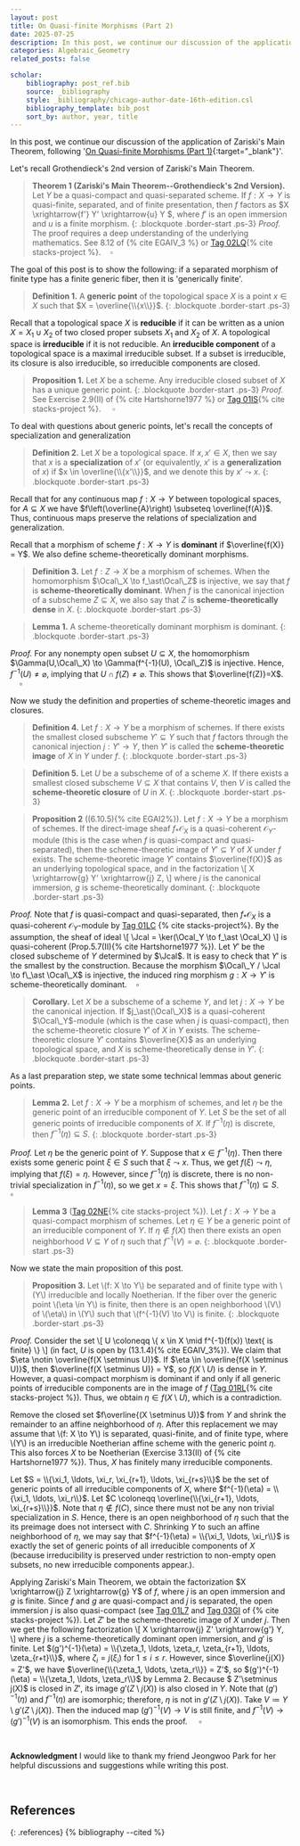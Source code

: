 ```yaml
---
layout: post
title: On Quasi-finite Morphisms (Part 2)
date: 2025-07-25
description: In this post, we continue our discussion of the application of Zariski's Main Theorem, following 'On Quasi-finite Morphisms (Part 2)'.
categories: Algebraic_Geometry
related_posts: false

scholar:
    bibliography: post_ref.bib
    source: _bibliography
    style: _bibliography/chicago-author-date-16th-edition.csl
    bibliography_template: bib_post
    sort_by: author, year, title
---
```


In this post, we continue our discussion of the application of Zariski's Main Theorem, following '[On Quasi-finite Morphisms (Part 1)](/blog/2025/AG-post-1/){:target="_blank"}'.

Let's recall Grothendieck's 2nd version of Zariski's Main Theorem.

>**Theorem 1 (Zariski's Main Theorem--Grothendieck's 2nd Version).**
>Let $Y$ be a quasi-compact and quasi-separated scheme.
>If $f : X \to Y$ is quasi-finite, separated, and of finite presentation, then $f$ factors as $X \xrightarrow{f'} Y' \xrightarrow{u} Y $, where $f'$ is an open immersion and $u$ is a finite morphism.
{: .blockquote .border-start .ps-3}
*Proof.* The proof requires a deep understanding of the underlying mathematics. See 8.12 of {% cite EGAIV_3 %} or [Tag 02LQ](https://stacks.math.columbia.edu/tag/02LQ){% cite stacks-project %}.$\quad\square$

The goal of this post is to show the following: if a separated morphism of finite type has a finite generic fiber, then it is 'generically finite'.

>**Definition 1.**
>A **generic point** of the topological space $X$ is a point $x \in X$ such that $X = \overline{\\{x\\}}$.
{: .blockquote .border-start .ps-3}


Recall that a topological space $X$ is **reducible** if it can be written as a union $X = X_1 \cup X_2$ of two closed proper subsets $X_1$ and $X_2$ of $X$. A topological space is **irreducible** if it is not reducible.
An **irreducible component** of a topological space is a maximal irreducible subset. If a subset is irreducible, its closure is also irreducible, so irreducible components are closed.

>**Proposition 1.**
>Let $X$ be a scheme. Any irreducible closed subset of $X$ has a unique generic point.
{: .blockquote .border-start .ps-3}
*Proof.* See Exercise 2.9(II) of {% cite Hartshorne1977 %} or [Tag 01IS](https://stacks.math.columbia.edu/tag/01IS){% cite stacks-project %}. $\quad\square$

To deal with questions about generic points, let's recall the concepts of specialization and generalization

>**Definition 2.**
>Let $X$ be a topological space. If $x,x' \in X$, then we say that $x$ is a **specialization** of $x'$ (or equivalently, $x'$ is a **generalization** of $x$) if $x \in \overline{\\{x'\\}}$, and we denote this by $x'\leadsto x$.
{: .blockquote .border-start .ps-3}

Recall that for any continuous map $f : X \to Y$ between topological spaces, for $A \subseteq X$ we have $f\left(\overline{A}\right) \subseteq \overline{f(A)}$.
Thus, continuous maps preserve the relations of specialization and generalization.

Recall that a morphism of scheme $f: X \to Y$ is **dominant** if $\overline{f(X)} = Y$.
We also define scheme-theoretically dominant morphisms.

>**Definition 3.**
>Let $f : Z \to X$ be a morphism of schemes.
>When the homomorphism $\Ocal\_X \to f_\ast\Ocal\_Z$ is injective, we say that $f$ is **scheme-theoretically dominant**.
>When $f$ is the canonical injection of a subscheme $Z \subseteq X$, we also say that $Z$ is **scheme-theoretically dense** in $X$.
{: .blockquote .border-start .ps-3}

>**Lemma 1.**
>A scheme-theoretically dominant morphism is dominant.
{: .blockquote .border-start .ps-3}

*Proof.* For any nonempty open subset $U \subseteq X$, the homomorphism $\Gamma(U,\Ocal\_X) \to \Gamma(f^{-1}(U), \Ocal\_Z)$ is injective.
Hence, $f^{-1}(U) \neq \varnothing$, implying that $U \cap f(Z) \neq \varnothing$.
This shows that $\overline{f(Z)}=X$. $\quad\square$

Now we study the definition and properties of scheme-theoretic images and closures.

>**Definition 4.**
>Let $f : X \to Y$ be a morphism of schemes. If there exists the smallest closed subscheme $Y' \subseteq Y$ such that $f$ factors through the canonical injection $j : Y' \to Y$, then $Y'$ is called the **scheme-theoretic image** of $X$ in $Y$ under $f$.
{: .blockquote .border-start .ps-3}

>**Definition 5.**
>Let $U$ be a subscheme of of a scheme $X$. 
>If there exists a smallest closed subscheme $V \subseteq X$ that contains $V$, then $V$ is called the **scheme-theoretic closure** of $U$ in $X$.
{: .blockquote .border-start .ps-3}


>**Proposition 2** ((6.10.5){% cite EGAI2%}).
>Let $f: X \to Y$ be a morphism of schemes.
>If the direct-image sheaf $f_\ast\mathcal{O}_X$ is a quasi-coherent $\mathcal{O}_Y$-module (this is the case when $f$ is quasi-compact and quasi-separated), then the scheme-theoretic image of $Y' \subseteq Y$ of $X$ under $f$ exists.
>The scheme-theoretic image $Y'$ contains $\overline{f(X)}$ as an underlying topological space, and in the factorization
\\[ X \xrightarrow{g} Y' \xrightarrow{j} Z, \\]
>where $j$ is the canonical immersion, $g$ is scheme-theoretically dominant.
{: .blockquote .border-start .ps-3}

*Proof.* Note that $f$ is quasi-compact and quasi-separated, then  $f_\ast\mathcal{O}_X$ is a quasi-coherent $\mathcal{O}_Y$-module by [Tag 01LC](https://stacks.math.columbia.edu/tag/01LC) {% cite stacks-project%}.
By the assumption, the sheaf of ideal
\\[ \Jcal  = \ker(\Ocal_Y \to f\_\ast \Ocal_X) \\]
is quasi-coherent (Prop.5.7(II){% cite Hartshorne1977 %}). 
Let $Y'$ be the closed subscheme of $Y$ determined by $\Jcal$.
It is easy to check that $Y'$ is the smallest by the construction.
Because the morphism $\Ocal\_Y / \Jcal \to f\_\ast \Ocal\_X$ is injective, the induced ring morphism $g : X \to Y'$ is scheme-theoretically dominant.$\quad\square$

>**Corollary.** Let $X$ be a subscheme of a scheme $Y$, and let $j: X \to Y$ be the canonical injection.
>If $j_\ast(\Ocal\_X)$ is a quasi-coherent $\Ocal\_Y$-module (which is the case when $j$ is quasi-compact), then the scheme-theoretic closure $Y'$ of $X$ in $Y$ exists.
The scheme-theoretic closure $Y'$ contains $\overline{X}$ as an underlying topological space, and $X$ is scheme-theoretically dense in $Y'$.
{: .blockquote .border-start .ps-3}

As a last preparation step, we state some technical lemmas about generic points.

>**Lemma 2.**
>Let $f:X \to Y$ be a morphism of schemes, and let $\eta$ be the generic point of an irreducible component of $Y$.
>Let $S$ be the set of all generic points of irreducible components of $X$.
>If $f^{-1}(\eta)$ is discrete, then $f^{-1}(\eta) \subseteq S$.
{: .blockquote .border-start .ps-3}

*Proof.* Let $\eta$ be the generic point of $Y$.
Suppose that $x \in f^{-1}(\eta)$. Then there exists some generic point $\xi \in S$ such that $\xi \leadsto x$.
Thus, we get $f(\xi) \leadsto \eta$, implying that $f(\xi) = \eta$.
However, since $f^{-1}(\eta)$ is discrete, there is no non-trivial specialization in $f^{-1}(\eta)$, so we get $x = \xi$. This shows that $f^{-1}(\eta) \subseteq S$. $\quad\square$


>**Lemma 3** ([Tag 02NE](https://stacks.math.columbia.edu/tag/02NE){% cite stacks-project %}).
>Let $f:X \to Y$ be a quasi-compact morphism of schemes. Let $\eta \in Y$ be a generic point of an irreducible component of $Y$. If $\eta \notin f(X)$ then there exists an open neighborhood $V \subseteq Y$ of $\eta$ such that $f^{−1}(V)=\varnothing$.
{: .blockquote .border-start .ps-3}

Now we state the main proposition of this post.

>**Proposition 3.** Let \\(f: X \to Y\\) be separated and of finite type with \\(Y\\) irreducible and locally Noetherian.
If the fiber over the generic point \\(\eta \in Y\\) is finite, then there is an open neighborhood \\(V\\) of \\(\eta\\) in \\(Y\\) such that \\(f^{-1}(V) \to V\\) is finite.
{: .blockquote .border-start .ps-3}

*Proof.* Consider the set
\\[ U \coloneqq \\{ x \in X \mid f^{-1}(f(x)) \text{ is finite} \\} \\]
(in fact, $U$ is open by (13.1.4){% cite EGAIV_3%}).
We claim that $\eta \notin \overline{f(X \setminus U)}$.
If $\eta \in \overline{f(X \setminus U)}$, then $\overline{f(X \setminus U)} = Y$, so $f(X \setminus U)$ is dense in $Y$.
However, a quasi-compact morphism is dominant if and only if all generic points of irreducible components are in the image of $f$ ([Tag 01RL](https://stacks.math.columbia.edu/tag/01RL){% cite stacks-project %}).
Thus, we obtain $\eta \in f(X \setminus U)$, which is a contradiction.

Remove the closed set $f\overline{(X \setminus U)}$ from $Y$ and shrink the remainder to an affine neighborhood of $\eta$. After this replacement we may assume that \\(f: X \to Y\\) is separated, quasi-finite, and of finite type, where \\(Y\\) is an irreducible Noetherian affine scheme with the generic point $\eta$. This also forces $X$ to be Noetherian (Exercise 3.13(II) of {% cite Hartshorne1977 %}). Thus, $X$ has finitely many irreducible components.

Let $S = \\{\xi_1, \ldots, \xi_r, \xi_{r+1}, \ldots, \xi_{r+s}\\}$ be the set of generic points of all irreducible components of $X$, where $f^{-1}(\eta) = \\{\xi_1, \ldots, \xi_r\\}$.
Let $C \coloneqq \overline{\\{\xi_{r+1}, \ldots, \xi_{r+s}\\}}$.
Note that $\eta \notin f(C)$, since there must not be any non trivial specialization in $S$.
Hence, there is an open neighborhood of $\eta$ such that the its preimage does not intersect with $C$. 
Shrinking $Y$ to such an affine neighborhood of $\eta$, we may say that $f^{-1}(\eta) = \\{\xi_1, \ldots, \xi_r\\}$ is exactly the set of generic points of all irreducible components of $X$ (because irreducibility is preserved under restriction to non-empty open subsets, no new irreducible components appear.).

Applying Zariski's Main Theorem, we obtain the factorization $X \xrightarrow{j} Z \xrightarrow{g} Y$ of $f$, where $j$ is an open immersion and $g$ is finite.
Since $f$ and $g$ are quasi-compact and $j$ is separated, the open immersion $j$ is also quasi-compact (see  [Tag 01L7](https://stacks.math.columbia.edu/tag/01L7) and [Tag 03GI](https://stacks.math.columbia.edu/tag/03GI) of {% cite stacks-project %}).
Let $Z'$ be the scheme-theoretic image of $X$ under $j$.
Then we get the following factorization
\\[ X \xrightarrow{j} Z' \xrightarrow{g'} Y, \\]
where $j$ is a scheme-theoretically dominant open immersion, and $g'$ is finite.
Let $(g')^{-1}(\eta) = \\{\zeta_1, \ldots, \zeta_r, \zeta_{r+1}, \ldots, \zeta_{r+t}\\}$, where $\zeta_i = j(\xi_i)$ for $1 \le i \le r$.
However, since $\overline{j(X)} = Z'$, we have $\overline{\\{\zeta_1, \ldots, \zeta_r\\}} = Z'$, so $(g')^{-1}(\eta) = \\{\zeta_1, \ldots, \zeta_r\\}$ by Lemma 2.
Because $ Z'\setminus j(X)$ is closed in $Z'$, its image $g'(Z\setminus j(X) )$ is also closed in $Y$.
Note that $(g')^{-1}(\eta)$ and $f^{-1}(\eta)$ are isomorphic; therefore, $\eta$ is not in $g'(Z\setminus j(X) )$.
Take $V \coloneqq Y \setminus g'(Z\setminus j(X) )$.
Then the induced map $(g')^{-1}(V) \to V$ is still finite, and $f^{-1}(V) \to (g')^{-1}(V)$ is an isomorphism.
This ends the proof. $\quad\square$


<br>

**Acknowledgment**
I would like to thank my friend Jeongwoo Park for her helpful discussions and suggestions while writing this post.

<br>

## References
{: .references}
{% bibliography --cited %}



<script src="https://giscus.app/client.js"
        data-repo="ijhlee0511/ijhlee0511.github.io"
        data-repo-id="R_kgDOJqjmWQ"
        data-category="General"
        data-category-id="DIC_kwDOJqjmWc4CX-qZ"
        data-mapping="title"
        data-strict="1"
        data-reactions-enabled="1"
        data-emit-metadata="0"
        data-input-position="bottom"
        data-theme="preferred_color_scheme"
        data-lang="en"
        crossorigin="anonymous"
        async>
</script>